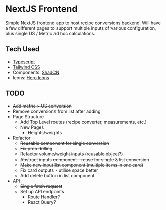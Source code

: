 # NextJS Frontend

Simple NextJS frontend app to host recipe conversions backend. Will have a few different pages to support multiple inputs of various configuration, plus single US / Metric ad hoc calculations.

## Tech Used

- [Typescript](https://www.typescriptlang.org/docs/)
- [Tailwind CSS](https://tailwindcss.com/docs/guides/nextjs)
- Components: [ShadCN](https://ui.shadcn.com/docs)
- Icons: [Hero Icons](https://heroicons.com/)

## TODO

- ~~Add metric > US conversion~~
- Remove conversions from list after adding 
- Page Structure
  - Add Top Level routes (recipe converter, measurements, etc.)
  - New Pages
    - Heights/weights
- Refactor
  - ~~Reusable component for single conversion~~
  - ~~Fix prop drilling~~
  - ~~Refactor volume/weight inputs (reusable object?)~~
  - ~~Abstract inputs component - reuse for single & list conversion~~
  - ~~Make new input list component (multiple items in one card)~~
  - Fix card outputs - utilise space better
  - Add delete button in list component
- API
  - ~~Single fetch request~~
  - Set up API endpoints
    - Route Handler?
    - React Query?
